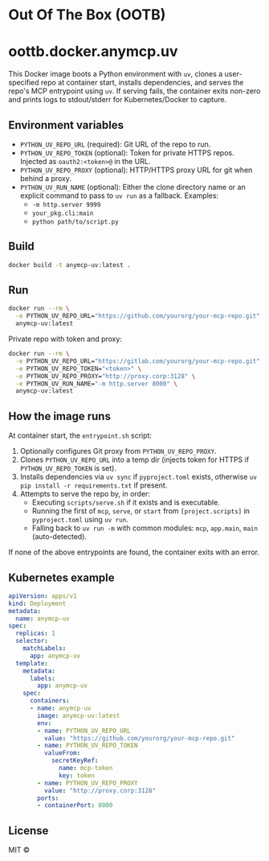 # Out Of The Box (OOTB)
# oottb.docker.anymcp.uv

This Docker image boots a Python environment with `uv`, clones a user-specified repo at container start, installs dependencies, and serves the repo's MCP entrypoint using `uv`. If serving fails, the container exits non-zero and prints logs to stdout/stderr for Kubernetes/Docker to capture.

## Environment variables

- `PYTHON_UV_REPO_URL` (required): Git URL of the repo to run.
- `PYTHON_UV_REPO_TOKEN` (optional): Token for private HTTPS repos. Injected as `oauth2:<token>@` in the URL.
- `PYTHON_UV_REPO_PROXY` (optional): HTTP/HTTPS proxy URL for git when behind a proxy.
- `PYTHON_UV_RUN_NAME` (optional): Either the clone directory name or an explicit command to pass to `uv run` as a fallback. Examples:
  - `-m http.server 9999`
  - `your_pkg.cli:main`
  - `python path/to/script.py`

## Build

```bash
docker build -t anymcp-uv:latest .
```

## Run

```bash
docker run --rm \
  -e PYTHON_UV_REPO_URL="https://github.com/yourorg/your-mcp-repo.git" \
  anymcp-uv:latest
```

Private repo with token and proxy:

```bash
docker run --rm \
  -e PYTHON_UV_REPO_URL="https://gitlab.com/yourorg/your-mcp-repo.git" \
  -e PYTHON_UV_REPO_TOKEN="<token>" \
  -e PYTHON_UV_REPO_PROXY="http://proxy.corp:3128" \
  -e PYTHON_UV_RUN_NAME="-m http.server 8000" \
  anymcp-uv:latest
```

## How the image runs

At container start, the `entrypoint.sh` script:

1. Optionally configures Git proxy from `PYTHON_UV_REPO_PROXY`.
2. Clones `PYTHON_UV_REPO_URL` into a temp dir (injects token for HTTPS if `PYTHON_UV_REPO_TOKEN` is set).
3. Installs dependencies via `uv sync` if `pyproject.toml` exists, otherwise `uv pip install -r requirements.txt` if present.
4. Attempts to serve the repo by, in order:
   - Executing `scripts/serve.sh` if it exists and is executable.
   - Running the first of `mcp`, `serve`, or `start` from `[project.scripts]` in `pyproject.toml` using `uv run`.
   - Falling back to `uv run -m` with common modules: `mcp`, `app.main`, `main` (auto-detected).

If none of the above entrypoints are found, the container exits with an error.

## Kubernetes example

```yaml
apiVersion: apps/v1
kind: Deployment
metadata:
  name: anymcp-uv
spec:
  replicas: 1
  selector:
    matchLabels:
      app: anymcp-uv
  template:
    metadata:
      labels:
        app: anymcp-uv
    spec:
      containers:
      - name: anymcp-uv
        image: anymcp-uv:latest
        env:
        - name: PYTHON_UV_REPO_URL
          value: "https://github.com/yourorg/your-mcp-repo.git"
        - name: PYTHON_UV_REPO_TOKEN
          valueFrom:
            secretKeyRef:
              name: mcp-token
              key: token
        - name: PYTHON_UV_REPO_PROXY
          value: "http://proxy.corp:3128"
        ports:
        - containerPort: 8000
```
## License

MIT ©
